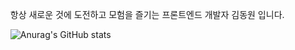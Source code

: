 
<ul>
  <p>
      항상 새로운 것에 도전하고 모험을 즐기는 프론트엔드 개발자 김동원 입니다. 

    

    
![Anurag's GitHub stats](https://github-readme-stats.vercel.app/api?username=canyon920&show_icons=true&theme=github_dark_dimmed )

